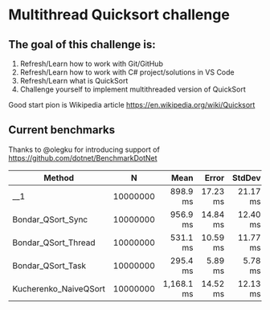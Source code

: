 # Multithread Quicksort challenge

## The goal of this challenge is:

1. Refresh/Learn how to work with Git/GitHub
2. Refresh/Learn how to work with C# project/solutions in VS Code
3. Refresh/Learn what is QuickSort
4. Challenge yourself to implement multithreaded version of QuickSort

Good start pion is Wikipedia article https://en.wikipedia.org/wiki/Quicksort

## Current benchmarks
Thanks to @olegku for introducing support of https://github.com/dotnet/BenchmarkDotNet


|                Method |        N |       Mean |    Error |   StdDev | Ratio | RatioSD |
|---------------------- |--------- |-----------:|---------:|---------:|------:|--------:|
|                   __1 | 10000000 |   898.9 ms | 17.23 ms | 21.17 ms |  1.00 |    0.00 |
|     Bondar_QSort_Sync | 10000000 |   956.9 ms | 14.84 ms | 12.40 ms |  1.06 |    0.03 |
|   Bondar_QSort_Thread | 10000000 |   531.1 ms | 10.59 ms | 11.77 ms |  0.59 |    0.02 |
|     Bondar_QSort_Task | 10000000 |   295.4 ms |  5.89 ms |  5.78 ms |  0.33 |    0.01 |
| Kucherenko_NaiveQSort | 10000000 | 1,168.1 ms | 14.52 ms | 12.13 ms |  1.30 |    0.04 |
